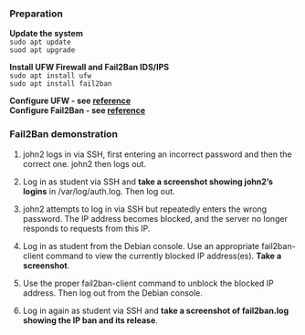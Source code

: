 

### Preparation

**Update the system**   
`sudo apt update`  
`suod apt upgrade`  

**Install UFW Firewall and Fail2Ban IDS/IPS**  
`sudo apt install ufw`  
`sudo apt install fail2ban`  

**Configure UFW  - see [reference](ws4b.md#ufw)**  
**Configure Fail2Ban - see [reference](ws4b.md#fail2ban)**  

### Fail2Ban demonstration  
1. john2 logs in via SSH, first entering an incorrect password and then the correct one. john2 then logs out.

2. Log in as student via SSH and **take a screenshot showing john2’s logins** in /var/log/auth.log. Then log out.

3. john2 attempts to log in via SSH but repeatedly enters the wrong password. The IP address becomes blocked, and the server no longer responds to requests from this IP.

4. Log in as student from the Debian console. Use an appropriate fail2ban-client command to view the currently blocked IP address(es). **Take a screenshot**.

5. Use the proper fail2ban-client command to unblock the blocked IP address. Then log out from the Debian console.

6. Log in again as student via SSH and **take a screenshot of fail2ban.log showing the IP ban and its release**.
